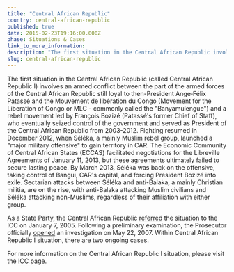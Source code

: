 ```yaml
---
title: "Central African Republic"
country: central-african-republic
published: true
date: 2015-02-23T19:16:00.000Z
phase: Situations & Cases
link_to_more_information:
description: "The first situation in the Central African Republic involves sectarian violence caused by the Christian anti-Balaka and Muslim Séléka militias. Within the Central African Republic I situation, there are two ongoing cases related to this situation."
slug: central-african-republic
---
```


The first situation in the Central African Republic (called Central African Republic I) involves an armed conflict between the part of the armed forces of the Central African Republic still loyal to then-President Ange‐Félix Patassé and the Mouvement de libération du Congo (Movement for the Liberation of Congo or MLC - commonly called the "Banyamulengue") and a rebel movement led by François Bozizé (Patassé's former Chief of Staff), who eventually seized control of the government and served as President of the Central African Republic from 2003-2012. Fighting resumed in December 2012, when Séléka, a mainly Muslim rebel group, launched a "major military offensive" to gain territory in CAR. The Economic Community of Central African States (ECCAS) facilitated negotiations for the Libreville Agreements of January 11, 2013, but these agreements ultimately failed to secure lasting peace. By March 2013, Séléka was back on the offensive, taking control of Bangui, CAR's capital, and forcing President Bozizé into exile. Sectarian attacks between Séléka and anti-Balaka, a mainly Christian militia, are on the rise, with anti-Balaka attacking Muslim civilians and Séléka attacking non-Muslims, regardless of their affiliation with either group.

As a State Party, the Central African Republic [referred](http://www.icc-cpi.int/en_menus/icc/press%20and%20media/press%20releases/2005/Pages/otp%20prosecutor%20receives%20referral%20concerning%20central%20african%20republic.aspx) the situation to the ICC on January 7, 2005. Following a preliminary examination, the Prosecutor officially [opened](http://www.icc-cpi.int/en_menus/icc/press%20and%20media/press%20releases/2007/Pages/prosecutor%20opens%20investigation%20in%20the%20central%20african%20republic.aspx) an investigation on May 22, 2007. Within Central African Republic I situation, there are two ongoing cases.

For more information on the Central African Republic I situation, please visit the [ICC page](http://www.icc-cpi.int/en_menus/icc/situations%20and%20cases/situations/situation%20icc%200105/Pages/situation%20icc-0105.aspx).

